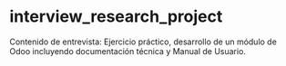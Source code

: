 # interview_research_project
Contenido de entrevista: Ejercicio práctico, desarrollo de un módulo de Odoo incluyendo documentación técnica y Manual de Usuario. 
